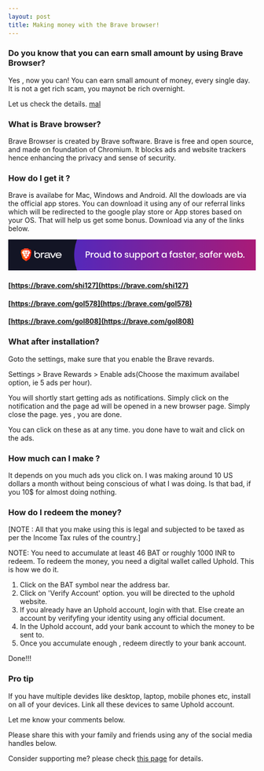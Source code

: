 ```yaml
---
layout: post
title: Making money with the Brave browser!
---
```



### Do you know that you can earn small amount by using Brave Browser? 
Yes , now you can! You can earn small amount of money, every single day. It is not a get rich scam, you maynot be rich overnight.

Let us check the details.
<a href="{{ site.baseurl }}/postmal/mal">mal</a>
### What is Brave browser?
Brave Browser is created by Brave software. Brave is free and open source, and made on foundation of Chromium. It blocks ads and website trackers hence enhancing the privacy and sense of security.

### How do I get it ?

Brave is availabe for Mac, Windows and Android. All the dowloads are via the official app stores.
You can download it using any of our referral links which will be redirected to the google play store or App stores based on your OS.
That will help us get some bonus. Download via any of the links below.

<a href="https://brave.com/gol578"><img src="/images/support/Brave_Banner.png" alt="Brave Browser"></a>

#### [https://brave.com/shi127](https://brave.com/shi127)
#### [https://brave.com/gol578](https://brave.com/gol578)
#### [https://brave.com/gol808](https://brave.com/gol808)

### What after installation?

Goto the settings, make sure that you enable the Brave revards.

Settings > Brave Rewards > Enable ads(Choose the maximum availabel option, ie 5 ads per hour).

You will shortly start getting ads as notifications. Simply click on the notification and the page ad will be opened in a new browser page. Simply close the page. yes , you are done.

You can click on these as at any time. you done have to wait and click on the ads.


### How much can I make ?
It depends on you much ads you click on. I was making around 10 US dollars a month without being conscious of what I was doing.
Is that bad, if you 10$ for almost doing nothing.

### How do I redeem the money?
[NOTE : All that you make using this is legal and subjected to be taxed as per the Income Tax rules of the country.]

NOTE: You need to accumulate at least 46 BAT or roughly 1000 INR to redeem.
To redeem the money, you need a digital wallet called Uphold. This is how we do it.
1. Click on the BAT symbol near the address bar. 
2. Click on 'Verify Account' option. you will be directed to the uphold website. 
3. If you already have an Uphold account, login with that. Else create an account by verifyfing your identity using any official document. 
4. In the Uphold account, add your bank account to which the money to be sent to.
5. Once you accumulate enough , redeem directly to your bank account.

Done!!!

### Pro tip
If you have multiple devides like desktop, laptop, mobile phones etc, install on all of your devices. Link all these devices to same Uphold account.

Let me know your comments below. 

Please share this with your family and friends using any of the social media handles below. 

Consider supporting me? please check [this page](https://golden-eagle-blog.github.io/supportme/) for details.
